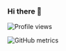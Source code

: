 ### Hi there 👋

![Profile views](https://gpvc.arturio.dev/zefryuuko)  

![GitHub metrics](https://metrics.lecoq.io/zefryuuko)  



<!--
**zefryuuko/zefryuuko** is a ✨ _special_ ✨ repository because its `README.md` (this file) appears on your GitHub profile.

![GitHub streak stats](https://github-readme-streak-stats.herokuapp.com/?user=zefryuuko)

Here are some ideas to get you started:

- 🔭 I’m currently working on ...
- 🌱 I’m currently learning ...
- 👯 I’m looking to collaborate on ...
- 🤔 I’m looking for help with ...
- 💬 Ask me about ...
- 📫 How to reach me: ...
- 😄 Pronouns: ...
- ⚡ Fun fact: ...
-->
